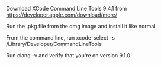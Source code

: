 
Download XCode Command Line Tools 9.4.1 from https://developer.apple.com/download/more/

Run the .pkg file from the dmg image and install it like normal

From the command line, run xcode-select -s /Library/Developer/CommandLineTools

Run clang -v and verify that you're on version 9.1.0

